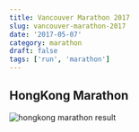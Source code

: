 ```yaml
---
title: Vancouver Marathon 2017
slug: vancouver-marathon-2017
date: '2017-05-07'
category: marathon
draft: false
tags: ['run', 'marathon']
---
```


## HongKong Marathon

![hongkong marathon result](https://lh3.googleusercontent.com/pw/ACtC-3fViej693KrxCa90BEzviMxtJaAzCiziL9u5de0wfMZi3L6pdbMS4F5ICCSngneIsfGChq7C5BY9R7nzh1w6s9EdoU5x5p878TA3R370JYH3RldMe7eKFF4UPGWBFgY3WmJt4_GUvWmoukKWZC8pxHZPw=w1125-h1744-no?authuser=0)
